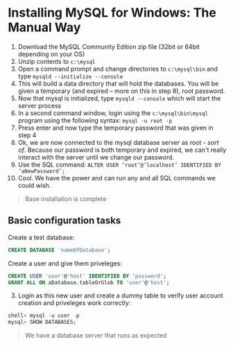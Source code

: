 # Installing MySQL for Windows: The Manual Way

1.	Download the MySQL Community Edition zip file (32bit or 64bit depending on your OS)
2.	Unzip contents to `c:\mysql`
3.	Open a command prompt and change directories to `c:\mysql\bin` and type `mysqld --initialize --console` 
4.	This will build a data directory that will hold the databases. You will be given a temporary (and expired – more on this in step 8), root password.
5.	Now that mysql is initialized, type `mysqld --console` which will start the server process
6.	In a second command window, login using the `c:\mysql\bin\mysql` program using the following syntax: `mysql -u root -p`
7.	Press enter and now type the temporary password that was given in step 4
8.	Ok, we are now connected to the mysql database server as root - *sort of*. Because our password is both temporary and expired, we can't really interact with the server until we change our password.
9. Use the SQL command: `ALTER USER ‘root’@’localhost’ IDENTIFIED BY ‘aNewPassword’;`
10. Cool. We have the power and can run any and all SQL commands we could wish.

>Base installation is complete

## Basic configuration tasks
Create a test database:
```sql
CREATE DATABASE 'nameOfDatabase';
```
Create a user and give them priveleges:
```SQL
CREATE USER 'user'@'host' IDENTIFIED BY 'password';
GRANT ALL ON aDatabase.tableOrGlob TO 'user'@'host';
```

3. Login as this new user and create a dummy table to verify user account creation and priveleges work correctly:
```sql
shell> mysql -u user -p
mysql> SHOW DATABASES;

```

>We have a database server that runs as expected